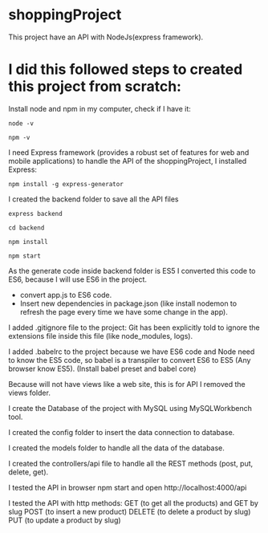 # shoppingProject
This project have an API with NodeJs(express framework).

# I did this followed steps to created this project from scratch:
Install node and npm in my computer, check if I have it:
```
node -v
```
```
npm -v
```
I need Express framework (provides a robust set of features for web and mobile applications) to handle the API of the shoppingProject, I installed Express:

```
npm install -g express-generator
```

I created the backend folder to save all the API files

```
express backend
```
```
cd backend
```
```
npm install
```
```
npm start
```
As the generate code inside backend folder is ES5 I converted this code to ES6, because I will use ES6 in the project.

* convert app.js to ES6 code.
* Insert new dependencies in package.json (like install nodemon to refresh the page every time we have some change in the app).

I added .gitignore file to the project: Git has been explicitly told to ignore the extensions file inside this file (like node_modules, logs).

I added .babelrc to the project because we have ES6 code and Node need to know the ES5 code, so babel is a transpiler to convert ES6 to ES5 (Any browser know ES5). (Install babel preset and babel core)

Because will not have views like a web site, this is for API I removed the views folder.

I create the Database of the project with MySQL using MySQLWorkbench tool.

I created the config folder to insert the data connection to database.

I created the models folder to handle all the data of the database.

I created the controllers/api file to handle all the REST methods (post, put, delete, get).

I tested the API in browser npm start and open http://localhost:4000/api

I tested the API with http methods:
GET (to get all the products) and GET by slug
POST (to insert a new product)
DELETE (to delete a product by slug)
PUT (to update a product by slug)

